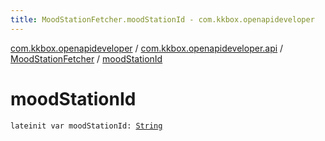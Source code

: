```yaml
---
title: MoodStationFetcher.moodStationId - com.kkbox.openapideveloper
---
```


[com.kkbox.openapideveloper](../../index.html) / [com.kkbox.openapideveloper.api](../index.html) / [MoodStationFetcher](index.html) / [moodStationId](.)

# moodStationId

`lateinit var moodStationId: `[`String`](https://kotlinlang.org/api/latest/jvm/stdlib/kotlin/-string/index.html)